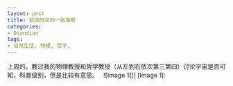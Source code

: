 ```yaml
---
layout: post
title: 前段时间的一张海报
categories:
- Diandian
tags:
- 日常生活, 物理, 哲学, 
---
```

上周的，教过我的物理教授和哲学教授（从左到右依次第三第四）讨论宇宙是否可知，科普级别，但是比较有意思。   !\[Image 1\]\[\] \[Image 1\]: